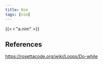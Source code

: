 ```yaml
---
title: Nim
tags: [nim]
---
```


{{< r "a.nim" >}}

## References

<https://rosettacode.org/wiki/Loops/Do-while>

